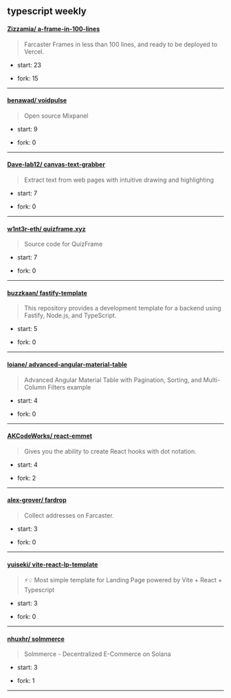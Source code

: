 ## typescript weekly

#### [Zizzamia/ a-frame-in-100-lines](https://github.com/Zizzamia/a-frame-in-100-lines)
>  Farcaster Frames in less than 100 lines, and ready to be deployed to Vercel.
+ start: 23
+ fork: 15
---
#### [benawad/ voidpulse](https://github.com/benawad/voidpulse)
>  Open source Mixpanel
+ start: 9
+ fork: 0
---
#### [Dave-lab12/ canvas-text-grabber](https://github.com/Dave-lab12/canvas-text-grabber)
>  Extract text from web pages with intuitive drawing and highlighting
+ start: 7
+ fork: 0
---
#### [w1nt3r-eth/ quizframe.xyz](https://github.com/w1nt3r-eth/quizframe.xyz)
>  Source code for QuizFrame
+ start: 7
+ fork: 0
---
#### [buzzkaan/ fastify-template](https://github.com/buzzkaan/fastify-template)
>  This repository provides a development template for a backend using Fastify, Node.js, and TypeScript.
+ start: 5
+ fork: 0
---
#### [loiane/ advanced-angular-material-table](https://github.com/loiane/advanced-angular-material-table)
>  Advanced Angular Material Table with Pagination, Sorting, and Multi-Column Filters example
+ start: 4
+ fork: 0
---
#### [AKCodeWorks/ react-emmet](https://github.com/AKCodeWorks/react-emmet)
>  Gives you the ability to create React hooks with dot notation.
+ start: 4
+ fork: 2
---
#### [alex-grover/ fardrop](https://github.com/alex-grover/fardrop)
>  Collect addresses on Farcaster.
+ start: 3
+ fork: 0
---
#### [yuiseki/ vite-react-lp-template](https://github.com/yuiseki/vite-react-lp-template)
>  ⚡💡 Most simple template for Landing Page powered by Vite + React + Typescript
+ start: 3
+ fork: 0
---
#### [nhuxhr/ solmmerce](https://github.com/nhuxhr/solmmerce)
>  Solmmerce - Decentralized E-Commerce on Solana
+ start: 3
+ fork: 1
---